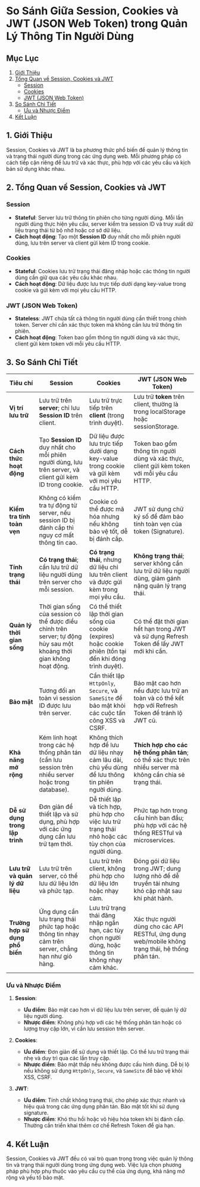 # So Sánh Giữa Session, Cookies và JWT (JSON Web Token) trong Quản Lý Thông Tin Người Dùng

## Mục Lục

1. [Giới Thiệu](#1-giới-thiệu)
2. [Tổng Quan về Session, Cookies và JWT](#2-tổng-quan-về-session-cookies-và-jwt)
    - [Session](#session)
    - [Cookies](#cookies)
    - [JWT (JSON Web Token)](#jwt-json-web-token)
3. [So Sánh Chi Tiết](#3-so-sánh-chi-tiết)
    - [Ưu và Nhược Điểm](#ưu-và-nhược-điểm)
4. [Kết Luận](#4-kết-luận)

## 1. Giới Thiệu

Session, Cookies và JWT là ba phương thức phổ biến để quản lý thông tin và trạng thái người dùng trong các ứng dụng web.
Mỗi phương pháp có cách tiếp cận riêng để lưu trữ và xác thực, phù hợp với các yêu cầu và kịch bản sử dụng khác nhau.

## 2. Tổng Quan về Session, Cookies và JWT

### Session

- **Stateful**: Server lưu trữ thông tin phiên cho từng người dùng. Mỗi lần người dùng thực hiện yêu cầu, server kiểm
  tra session ID và truy xuất dữ liệu trạng thái từ bộ nhớ hoặc cơ sở dữ liệu.
- **Cách hoạt động**: Tạo một **Session ID** duy nhất cho mỗi phiên người dùng, lưu trên server và client gửi kèm ID
  trong cookie.

### Cookies

- **Stateful**: Cookies lưu trữ trạng thái đăng nhập hoặc các thông tin người dùng cần giữ qua các yêu cầu khác nhau.
- **Cách hoạt động**: Dữ liệu được lưu trực tiếp dưới dạng key-value trong cookie và gửi kèm với mọi yêu cầu HTTP.

### JWT (JSON Web Token)

- **Stateless**: JWT chứa tất cả thông tin người dùng cần thiết trong chính token. Server chỉ cần xác thực token mà
  không cần lưu trữ thông tin phiên.
- **Cách hoạt động**: Token bao gồm thông tin người dùng và xác thực, client gửi kèm token với mỗi yêu cầu HTTP.

## 3. So Sánh Chi Tiết

| **Tiêu chí**                    | **Session**                                                                                                          | **Cookies**                                                                                                | **JWT (JSON Web Token)**                                                                                    |
|---------------------------------|----------------------------------------------------------------------------------------------------------------------|------------------------------------------------------------------------------------------------------------|-------------------------------------------------------------------------------------------------------------|
| **Vị trí lưu trữ**              | Lưu trữ trên **server**; chỉ lưu **Session ID** trên client.                                                         | Lưu trữ trực tiếp trên **client** (trong trình duyệt).                                                     | Lưu trữ **token** trên client, thường là trong localStorage hoặc sessionStorage.                            |
| **Cách thức hoạt động**         | Tạo **Session ID** duy nhất cho mỗi phiên người dùng, lưu trên server, và client gửi kèm ID trong cookie.            | Dữ liệu được lưu trực tiếp dưới dạng key-value trong cookie và gửi kèm với mọi yêu cầu HTTP.               | Token bao gồm thông tin người dùng và xác thực, client gửi kèm token với mỗi yêu cầu HTTP.                  |
| **Kiểm tra tính toàn vẹn**      | Không có kiểm tra tự động từ server, nếu session ID bị đánh cắp thì nguy cơ mất thông tin cao.                       | Cookie có thể được mã hóa nhưng nếu không bảo vệ tốt, dễ bị đánh cắp.                                      | JWT sử dụng chữ ký số để đảm bảo tính toàn vẹn của token (Signature).                                       |
| **Tính trạng thái**             | **Có trạng thái**; cần lưu trữ dữ liệu người dùng trên server cho mỗi session.                                       | **Có trạng thái**, nhưng dữ liệu chỉ lưu trên client và được gửi kèm trong mọi yêu cầu.                    | **Không trạng thái**; server không cần lưu trữ dữ liệu người dùng, giảm gánh nặng quản lý trạng thái.       |
| **Quản lý thời gian sống**      | Thời gian sống của session có thể được điều chỉnh trên server; tự động hủy sau một khoảng thời gian không hoạt động. | Có thể thiết lập thời gian sống của cookie (expires) hoặc cookie phiên (tồn tại đến khi đóng trình duyệt). | Có thể đặt thời gian hết hạn trong JWT và sử dụng Refresh Token để lấy JWT mới khi cần.                     |
| **Bảo mật**                     | Tương đối an toàn vì session ID được lưu trên server.                                                                | Cần thiết lập `HttpOnly`, `Secure`, và `SameSite` để bảo mật khỏi các cuộc tấn công XSS và CSRF.           | Bảo mật cao hơn nếu được lưu trữ an toàn và có thể kết hợp với Refresh Token để tránh lộ JWT cũ.            |
| **Khả năng mở rộng**            | Kém linh hoạt trong các hệ thống phân tán (cần lưu session trên nhiều server hoặc trong database).                   | Không thích hợp để lưu dữ liệu nhạy cảm lâu dài, chủ yếu dùng để lưu thông tin phiên người dùng.           | **Thích hợp cho các hệ thống phân tán**; có thể xác thực trên nhiều server mà không cần chia sẻ trạng thái. |
| **Dễ sử dụng trong lập trình**  | Đơn giản để thiết lập và sử dụng, phù hợp với các ứng dụng cần lưu trữ tạm thời.                                     | Dễ thiết lập và tích hợp, phù hợp cho việc lưu trữ trạng thái nhỏ hoặc các tùy chọn của người dùng.        | Phức tạp hơn trong cấu hình ban đầu; phù hợp với các hệ thống RESTful và microservices.                     |
| **Lưu trữ và quản lý dữ liệu**  | Lưu trữ trên server, có thể lưu dữ liệu lớn và phức tạp.                                                             | Lưu trữ trên client, không phù hợp cho dữ liệu lớn hoặc nhạy cảm.                                          | Đóng gói dữ liệu trong JWT; dung lượng nhỏ để dễ truyền tải nhưng khó cập nhật sau khi phát hành.           |
| **Trường hợp sử dụng phổ biến** | Ứng dụng cần lưu trạng thái phức tạp hoặc thông tin nhạy cảm trên server, chẳng hạn như giỏ hàng.                    | Lưu trữ trạng thái đăng nhập ngắn hạn, các tùy chọn người dùng, hoặc thông tin không nhạy cảm khác.        | Xác thực người dùng cho các API RESTful, ứng dụng web/mobile không trạng thái, hệ thống phân tán.           |

### Ưu và Nhược Điểm

1. **Session**:

    - **Ưu điểm**: Bảo mật cao hơn vì dữ liệu lưu trên server, dễ quản lý dữ liệu người dùng.
    - **Nhược điểm**: Không phù hợp với các hệ thống phân tán hoặc có lượng truy cập lớn, vì cần lưu session trên
      server.

2. **Cookies**:

    - **Ưu điểm**: Đơn giản để sử dụng và thiết lập. Có thể lưu trữ trạng thái nhẹ và duy trì qua các lần truy cập.
    - **Nhược điểm**: Bảo mật thấp nếu không được cấu hình đúng. Dễ bị lộ nếu không sử dụng `HttpOnly`, `Secure`, và
      `SameSite` để bảo vệ khỏi XSS, CSRF.

3. **JWT**:
    - **Ưu điểm**: Tính chất không trạng thái, cho phép xác thực nhanh và hiệu quả trong các ứng dụng phân tán. Bảo mật
      tốt khi sử dụng signature.
    - **Nhược điểm**: Khó thu hồi hoặc vô hiệu hóa token khi bị đánh cắp. Thường cần triển khai thêm cơ chế Refresh
      Token để gia hạn.

## 4. Kết Luận

Session, Cookies và JWT đều có vai trò quan trọng trong việc quản lý thông tin và trạng thái người dùng trong ứng dụng
web. Việc lựa chọn phương pháp phù hợp phụ thuộc vào yêu cầu cụ thể của ứng dụng, khả năng mở rộng và yếu tố bảo mật.
